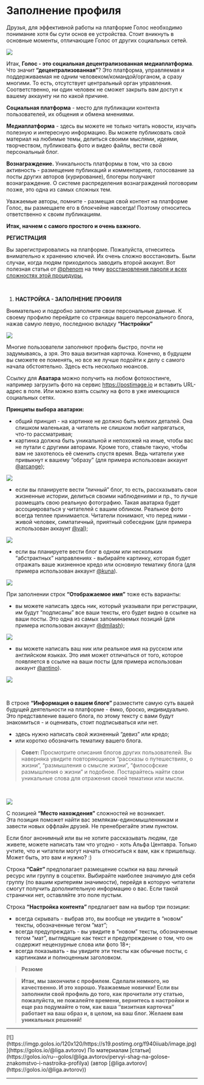 <h1>Заполнение профиля</h1>

<p>Друзья, для эффективной работы на платформе Голос необходимо понимание хотя бы сути основ ее устройства. Стоит вникнуть в основные моменты, отличающие Голос от других социальных сетей.</p>
<p><img src="https://imgp.golos.io/0x0/https://s19.postimg.org/pyhpas637/image.jpg" /></p>
<p>Итак, <strong>Голос - это социальная децентрализованная медиаплатформа</strong>. Что значит<strong> “децентрализованная”</strong>? Это платформа, управляемая и поддерживаемая не одним человеком/командой/органом, а сразу многими. То есть, отсутствует центральный орган управления. Соответственно, ни один человек не сможет закрыть вам доступ к вашему аккаунту ни по какой причине.</p>
<p><strong>Социальная платформа</strong> - место для публикации контента пользователей, их общения и обмена мнениями.</p>
<p><strong>Медиаплатформа</strong> - здесь вы можете не только читать новости, изучать полезную и интересную информацию. Вы можете публиковать свой материал на любимые темы, делиться своими мыслями, идеями, творчеством, публиковать фото и видео файлы, вести свой персональный блог.</p>
<p><strong>Вознаграждение.</strong> Уникальность платформы в том, что за свою активность - размещение публикаций и комментариев, голосование за посты других авторов (курирование), блогеры получают вознаграждение. О системе распределения вознаграждений поговорим позже, это одна из самых сложных тем.</p>
<p>Уважаемые авторы, помните - размещая свой контент на платформе Голос, вы размещаете его в блокчейне навсегда! Поэтому относитесь ответственно к своим публикациям.</p>
<p><strong>Итак, начнем с самого простого и очень важного.</strong></p>
<p><strong>РЕГИСТРАЦИЯ</strong></p>
<p>Вы зарегистрировались на платформе. Пожалуйста, отнеситесь внимательно к хранению ключей. Их очень сложно восстановить. Были случаи, когда людям приходилось заводить второй аккаунт. Вот полезная статья от <a href="https://golos.io/@phenom">@phenom</a> на тему <a href="https://golos.io/ru--bezopasnostx/@phenom/instrukciya-o-vosstanovlenii-dostupa-k-akkauntu-i-vybore-doverennogo-lica">восстановления пароля и всех сложностях этой процедуры.</a></p>
<p><br /></p>
<ol>
  <li><strong>НАСТРОЙКА - ЗАПОЛНЕНИЕ ПРОФИЛЯ</strong></li>
</ol>
<p>Внимательно и подробно заполните свои персональные данные. К своему профилю перейдите со страницы вашего персонального блога, нажав самую левую, последнюю вкладку <strong>“Настройки”</strong></p>
<p><img src="https://imgp.golos.io/0x0/https://s19.postimg.org/i9126fkr7/image.png" /></p>
<p>Многие пользователи заполняют профиль быстро, почти не задумываясь, а зря. Это ваша визитная карточка. Конечно, в будущем вы сможете ее поменять, но все же лучше подойти к делу с самого начала обстоятельно. Здесь есть несколько нюансов.</p>
<p>Ссылку для <strong>Аватара</strong> можно получить на любом фотохостинге, например загрузить фото на сервис <a href="https://postimage.io" rel="noopener">https://postimage.io</a> и вставить URL-адрес в поле. Или можно взять ссылку на фото в уже имеющихся  социальных сетях.</p>
<p><strong>Принципы выбора аватарки:</strong></p>
<ul>
  <li>общий принцип - на картинке не должно быть мелких деталей. Она слишком маленькая, а читатель не слишком любит напрягаться, что-то рассматривая;</li>
  <li>картинка должна быть уникальной и непохожей на иные, чтобы вас не путали с другими авторами. Кроме того, ставьте такую, чтобы вам не захотелось её сменить спустя время. Ведь читатели уже привыкнут к вашему “образу” (для примера использован аккаунт <a href="https://golos.io/@arcange">@arcange</a>);</li>
</ul>
<p><img src="https://imgp.golos.io/0x0/https://s19.postimg.org/ii8a77t8z/image.png" /></p>
<ul>
  <li>если вы планируете вести “личный” блог, то есть, рассказывать свои жизненные истории, делиться своими наблюдениями и пр., то лучше размещать свою реальную фотографию. Такая аватарка будет ассоциироваться у читателей с вашим обликом. Реальное фото всегда теплее принимается. Читатели понимают, что перед ними - живой человек, симпатичный, приятный собеседник (для примера использован аккаунт <a href="/@val">@val</a>);</li>
</ul>
<p> <img src="https://imgp.golos.io/0x0/https://s19.postimg.org/fudrzqtw3/image.png" /> </p>
<ul>
  <li>если вы планируете вести блог в одном или нескольких “абстрактных” направлениях - выбирайте картинку, которая будет отражать ваше жизненное кредо или основную тематику блога (для примера использован аккаунт <a href="https://golos.io/@kuna">@kuna</a>).</li>
</ul>
<p><img src="https://imgp.golos.io/0x0/https://s19.postimg.org/d44g2jx77/image.png" /></p>
<p>При заполнении строк <strong>“Отображаемое имя”</strong> тоже есть варианты:</p>
<ul>
  <li>вы можете написать здесь ник, который указывали при регистрации, им будут “подписаны” все ваши тексты, его будет видно в ссылке на ваши посты. Это одна из самых запоминаемых позиций (для примера использован аккаунт <a href="https://golos.io/@dmilash">@dmilash</a>);</li>
</ul>
<p> <img src="https://imgp.golos.io/0x0/https://s19.postimg.org/y15q4c1jn/image.png" /></p>
<ul>
  <li>вы можете написать ваш ник или реальное имя на русском или английском языках. Это имя может отличаться от того, которое появляется в ссылке на ваши посты (для примера использован аккаунт <a href="https://golos.io/@antino">@antino</a>). </li>
</ul>
<p><img src="https://imgp.golos.io/0x0/https://s19.postimg.org/4n9zoqytv/image.png" /></p>
<p><br /></p>
<p>В строке <strong>“Информация о вашем блоге” </strong>разместите самую суть вашей будущей деятельности на платформе - ёмко, броско, индивидуально. Это представление вашего блога, по этому тексту с вами будут знакомиться - и оценивать, стоит подписываться или нет.</p>
<ul>
  <li>здесь нужно написать свой жизненный “девиз” или кредо;</li>
  <li>или коротко обозначить тематику вашего блога.</li>
</ul>
<blockquote><strong>Совет: </strong>Просмотрите описания блогов других пользователей. Вы наверняка увидите повторяющиеся “рассказы о путешествиях, о жизни”, “размышления о смысле жизни”, “философские размышления о жизни” и подобное. Постарайтесь найти свои уникальные слова для отражения своей тематики или мысли.</blockquote>
<p><br /></p>
<p><img src="https://imgp.golos.io/0x0/https://s19.postimg.org/53q5e2g9f/image.jpg" /></p>
<p>С позицией <strong>“Место нахождения”</strong> сложностей не возникает.<br />
Эта позиция поможет найти вас землякам-единомышленникам и завести новых оффлайн друзей. Не пренебрегайте этим пунктом.</p>
<p>Если блог анонимный или вы не хотите рассказывать людям, где живете, можете написать там что угодно - хоть Альфа Центавра. Только учтите, что и читатели могут начать относиться к вам, как к пришельцу. Может быть, это вам и нужно? :)</p>
<p>Строка<strong> “Сайт” </strong>предполагает размещение ссылки на ваш личный ресурс или группу в соцсетях. Выбирайте наиболее значимую для себя группу (по вашим критериям значимости), перейдя в которую читатели смогут получить дополнительную информацию о вас. Если такой странички нет, оставляйте это поле пустым.</p>
<p>Строка <strong>“Настройка контента” </strong>предлагает вам на выбор три позиции:</p>
<ul>
  <li>всегда скрывать - выбрав это, вы вообще не увидите в “новом” тексты, обозначенные тегом “мат”;</li>
  <li>всегда предупреждать - вы увидите в “новом” тексты, обозначенные тегом “мат”, выглядящие как текст и предупреждение о том, что он содержит нецензурные слова или фото 18+;</li>
  <li>всегда показывать - вы увидите эти тексты как обычные посты, с картинками и полноценным заголовком.</li>
</ul>
<blockquote><strong>Резюме</strong></blockquote>
<blockquote><strong>Итак, мы закончили с профилем. Сделали немного, но качественно. И это хорошо. Уважаемые новички! Если вы заполнили свой профиль до того, как прочитали эту статью, пожалуйста, не пожалейте времени, вернитесь в настройки и еще раз подумайте о том, как ваша “визитная карточка” работает на ваш образ и, в целом, на ваш блог. Желаем вам уникальных решений!</strong></blockquote>

<hr>[![](https://imgp.golos.io/120x120/https://s19.postimg.org/f940iiuab/image.jpg)](https://golos.io/@liga.avtorov)
По материалам [статьи](https://golos.io/ru--golos/@liga.avtorov/pervyi-shag-na-golose-znakomstvo-i-nastroika-profilya) (автор [@liga.avtorov](https://golos.io/@liga.avtorov))
<hr>
